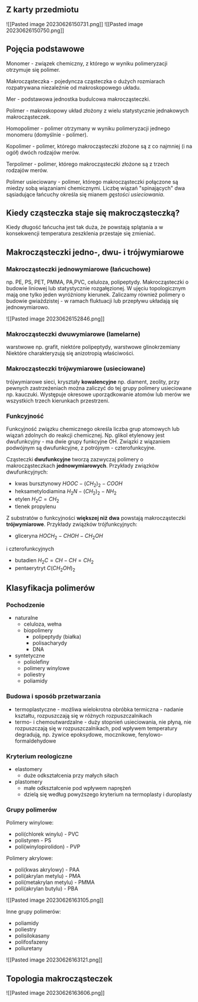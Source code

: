 ## Z karty przedmiotu

![[Pasted image 20230626150731.png]]
![[Pasted image 20230626150750.png]]

## Pojęcia podstawowe 

Monomer - związek chemiczny, z którego w wyniku polimeryzacji otrzymuje się polimer.

Makrocząsteczka - pojedyncza cząsteczka o dużych rozmiarach rozpatrywana niezależnie od makroskopowego układu.

Mer - podstawowa jednostka budulcowa makrocząsteczki.

Polimer - makroskopowy układ złożony z wielu statystycznie jednakowych makrocząsteczek.

Homopolimer - polimer otrzymany w wyniku polimeryzacji jednego monomeru (domyślnie - polimer).

Kopolimer - polimer, którego makrocząsteczki złożone są z co najmniej (i na ogół) dwóch rodzajów merów.

Terpolimer - polimer, którego makrocząsteczki złożone są z trzech rodzajów merów.

Polimer usieciowany - polimer, którego makrocząsteczki połączone są miedzy sobą wiązaniami chemicznymi. Liczbę wiązań "spinających" dwa sąsiadujące łańcuchy określa się mianem *gęstości usieciowania*.

## Kiedy cząsteczka staje się makrocząsteczką?

Kiedy długość łańcucha jest tak duża, że powstają splątania a w konsekwencji temperatura zeszklenia przestaje się zmieniać.

## Makrocząsteczki jedno-, dwu- i trójwymiarowe

### Makrocząsteczki jednowymiarowe (łańcuchowe)

np. PE, PS, PET, PMMA, PA,PVC, celuloza, polipeptydy. Makrocząsteczki o budowie liniowej lub statystycznie rozgałęzionej. W ujęciu topologicznym mają one tylko jeden wyróżniony kierunek. Zaliczamy również polimery o budowie gwiaździstej - w ramach fluktuacji lub przepływu układają się jednowymiarowo.

![[Pasted image 20230626152846.png]]

### Makrocząsteczki dwuwymiarowe (lamelarne)

warstwowe
np. grafit, niektóre polipeptydy, warstwowe glinokrzemiany
Niektóre charakteryzują się anizotropią właściwości.

### Makrocząsteczki trójwymiarowe (usieciowane)

trójwymiarowe sieci, kryształy **kowalencyjne**
np. diament, zeolity, przy pewnych zastrzeżeniach można zaliczyć do tej grupy polimery usieciowane np. kauczuki. Występuje okresowe uporządkowanie atomów lub merów we wszystkich trzech kierunkach przestrzeni. 

### Funkcyjność

Funkcyjność związku chemicznego określa liczba grup atomowych lub wiązań zdolnych do reakcji chemicznej. Np. glikol etylenowy jest dwufunkcyjny - ma dwie grupy funkcyjne OH. Związki z wiązaniem podwójnym są dwufunkcyjne, z potrójnym - czterofunkcyjne. 

Cząsteczki **dwufunkcyjne** tworzą zazwyczaj polimery o makrocząsteczkach **jednowymiarowych**. 
Przykłady związków dwufunkcyjnych:

- kwas bursztynowy $HOOC-(CH_2)_2-COOH$
- heksametylodiamina $H_2N - (CH_2)_2 - NH_2$ 
- etylen $H_2C=CH_2$
- tlenek propylenu

Z substratów o funkcyjności **większej niż dwa** powstają makrocząsteczki **trójwymiarowe**.
Przykłady związków trójfunkcyjnych:

- gliceryna $HOCH_2 - CHOH - CH_2OH$

i czterofunkcyjnych

- butadien $H_2C=CH-CH=CH_2$
- pentaerytryt $C(CH_2OH)_2$

## Klasyfikacja polimerów


### Pochodzenie

- naturalne
	- celuloza, wełna
	- biopolimery
		- polipeptydy (białka)
		- polisacharydy
		- DNA
- syntetyczne
	- poliolefiny
	- polimery winylowe
	- poliestry
	- poliamidy

### Budowa i sposób przetwarzania

- termoplastyczne - możliwa wielokrotna obróbka termiczna - nadanie kształtu, rozpuszczają się w różnych rozpuszczalnikach
- termo- i chemoutwardzalne - duży stopnień usieciowania, nie płyną, nie rozpuszczają się w rozpuszczalnikach, pod wpływem temperatury degradują, np. żywice epoksydowe, mocznikowe, fenylowo-formaldehydowe


### Kryterium reologiczne

- elastomery
	- duże odkształcenia przy małych siłach
- plastomery
	- małe odkształcenie pod wpływem naprężeń
	- dzielą się według powyższego kryterium na termoplasty i duroplasty

### Grupy polimerów

Polimery winylowe:

- poli(chlorek winylu) - PVC 
- polistyren - PS
- poli(winylopirolidon) - PVP

Polimery akrylowe:

- poli(kwas akrylowy) - PAA
- poli(akrylan metylu) - PMA
- poli(metakrylan metylu) - PMMA
- poli(akrylan butylu) - PBA

![[Pasted image 20230626163105.png]]

Inne grupy polimerów:

- poliamidy
- poliestry
- polisilokasany
- polifosfazeny
- poliuretany

![[Pasted image 20230626163121.png]]

## Topologia makrocząsteczek

![[Pasted image 20230626163606.png]]


